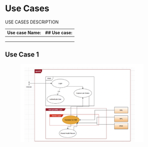 # Use Cases

USE CASES DESCRIPTION

 

| Use case Name: | ## Use case:|   
|------|-----|
|      |     |  
|      |     | 
|      |     |  



## Use Case 1
<img src="usecase1.png" alt="drawing" style="width: 80%; margin: 0 10%;"/>
